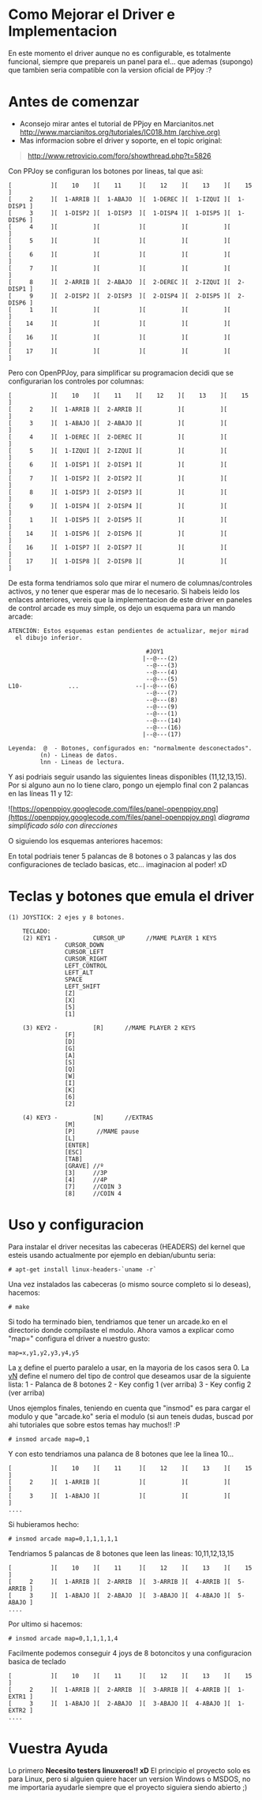# Como Mejorar el Driver e Implementacion #

En este momento el driver aunque no es configurable, es totalmente funcional, siempre que prepareis un panel para el... que ademas (supongo) que tambien seria compatible con la version oficial de PPjoy :?

# Antes de comenzar #

  * Aconsejo mirar antes el tutorial de PPjoy en Marcianitos.net
[http://www.marcianitos.org/tutoriales/IC018.htm (archive.org)](http://web.archive.org/web/20070203140435/http://www.marcianitos.org/tutoriales/IC018.htm)
  * Mas informacion sobre el driver y soporte, en el topic original:
> http://www.retrovicio.com/foro/showthread.php?t=5826

Con PPJoy se configuran los botones por lineas, tal que asi:

```
[           ][    10    ][    11     ][    12    ][    13    ][    15    ]
[     2     ][  1-ARRIB ][  1-ABAJO  ][  1-DEREC ][  1-IZQUI ][  1-DISP1 ]
[     3     ][  1-DISP2 ][  1-DISP3  ][  1-DISP4 ][  1-DISP5 ][  1-DISP6 ]
[     4     ][          ][           ][          ][          ][          ]
[     5     ][          ][           ][          ][          ][          ]
[     6     ][          ][           ][          ][          ][          ]
[     7     ][          ][           ][          ][          ][          ]
[     8     ][  2-ARRIB ][  2-ABAJO  ][  2-DEREC ][  2-IZQUI ][  2-DISP1 ]
[     9     ][  2-DISP2 ][  2-DISP3  ][  2-DISP4 ][  2-DISP5 ][  2-DISP6 ]
[     1     ][          ][           ][          ][          ][          ]
[    14     ][          ][           ][          ][          ][          ]
[    16     ][          ][           ][          ][          ][          ]
[    17     ][          ][           ][          ][          ][          ]
```

Pero con OpenPPJoy, para simplificar su programacion decidi que se configurarian los controles por columnas:

```
[           ][    10    ][    11    ][    12    ][    13    ][    15    ]
[     2     ][  1-ARRIB ][  2-ARRIB ][          ][          ][          ]
[     3     ][  1-ABAJO ][  2-ABAJO ][          ][          ][          ]
[     4     ][  1-DEREC ][  2-DEREC ][          ][          ][          ]
[     5     ][  1-IZQUI ][  2-IZQUI ][          ][          ][          ]
[     6     ][  1-DISP1 ][  2-DISP1 ][          ][          ][          ]
[     7     ][  1-DISP2 ][  2-DISP2 ][          ][          ][          ]
[     8     ][  1-DISP3 ][  2-DISP3 ][          ][          ][          ]
[     9     ][  1-DISP4 ][  2-DISP4 ][          ][          ][          ]
[     1     ][  1-DISP5 ][  2-DISP5 ][          ][          ][          ]
[    14     ][  1-DISP6 ][  2-DISP6 ][          ][          ][          ]
[    16     ][  1-DISP7 ][  2-DISP7 ][          ][          ][          ]
[    17     ][  1-DISP8 ][  2-DISP8 ][          ][          ][          ]
```


De esta forma tendriamos solo que mirar el numero de columnas/controles activos, y no tener que esperar mas de lo necesario. Si habeis leido los enlaces anteriores, vereis que la implementacion de este driver en paneles de control arcade es muy simple, os dejo un esquema para un mando arcade:

```
ATENCIÓN: Estos esquemas estan pendientes de actualizar, mejor mirad
  el dibujo inferior.

                                       #JOY1
                                      |--@---(2)
                                       --@---(3)
                                       --@---(4)
                                       --@---(5)
L10-             ...                --|--@---(6)
                                       --@---(7)
                                       --@---(8)
                                       --@---(9)
                                       --@---(1)
                                       --@---(14)
                                       --@---(16)
                                      |--@---(17)

Leyenda:  @  - Botones, configurados en: "normalmente desconectados".
		 (n) - Lineas de datos.
		 lnn - Lineas de lectura.
```


Y asi podriais seguir usando las siguientes lineas disponibles (11,12,13,15). Por si alguno aun no lo tiene claro, pongo un ejemplo final con 2 palancas en las líneas 11 y 12:

![https://openppjoy.googlecode.com/files/panel-openppjoy.png](https://openppjoy.googlecode.com/files/panel-openppjoy.png)
_diagrama simplificado sólo con direcciones_

O siguiendo los esquemas anteriores hacemos:


En total podriais tener 5 palancas de 8 botones o 3 palancas y las dos configuraciones de teclado basicas, etc... imaginacion al poder! xD

# Teclas y botones que emula el driver #

```
(1) JOYSTICK: 2 ejes y 8 botones.

    TECLADO:
	(2) KEY1 - 	        CURSOR_UP      //MAME PLAYER 1 KEYS
		 		CURSOR_DOWN
				CURSOR_LEFT
				CURSOR_RIGHT
				LEFT_CONTROL
				LEFT_ALT
				SPACE
				LEFT_SHIFT
				[Z]
				[X]
				[5]
				[1]

	(3)	KEY2 -	        [R]      //MAME PLAYER 2 KEYS
				[F]
				[D]
				[G]
				[A]
				[S]
				[Q]
				[W]
				[I]
				[K]
				[6]
				[2]

	(4)	KEY3 -	        [N]      //EXTRAS
				[M]
				[P]      //MAME pause
				[L]
				[ENTER]
				[ESC]
				[TAB]
				[GRAVE] //º
				[3]     //3P
				[4]     //4P
				[7]     //COIN 3
				[8]     //COIN 4
```

# Uso y configuracion #

Para instalar el driver necesitas las cabeceras (HEADERS) del kernel que esteis usando actualmente por ejemplo en debian/ubuntu seria:

```
# apt-get install linux-headers-`uname -r`
```

Una vez instalados las cabeceras (o mismo source completo si lo deseas), hacemos:

```
# make
```

Si todo ha terminado bien, tendriamos que tener un arcade.ko en el directorio donde compilaste el modulo. Ahora vamos a explicar como "map=" configura el driver a nuestro gusto:

```
map=x,y1,y2,y3,y4,y5
```

La [x](x.md) define el puerto paralelo a usar, en la mayoria de los casos sera 0.
La [yN](yN.md) define el numero del tipo de control que deseamos usar de la siguiente
lista:
1 - Palanca de 8 botones
2 - Key config 1 (ver arriba)
3 - Key config 2 (ver arriba)

Unos ejemplos finales, teniendo en cuenta que "insmod" es para cargar el modulo y que "arcade.ko" seria el modulo (si aun teneis dudas, buscad por ahi tutoriales que sobre estos temas hay muchos!! :P

```
# insmod arcade map=0,1
```

Y con esto tendriamos una palanca de 8 botones que lee la linea 10...

```
[           ][    10    ][    11     ][    12    ][    13    ][    15    ]
[     2     ][  1-ARRIB ][           ][          ][          ][          ]
[     3     ][  1-ABAJO ][           ][          ][          ][          ]
....
```

Si hubieramos hecho:

```
# insmod arcade map=0,1,1,1,1,1
```

Tendriamos 5 palancas de 8 botones que leen las lineas: 10,11,12,13,15

```
[           ][    10    ][    11     ][    12    ][    13    ][    15    ]
[     2     ][  1-ARRIB ][  2-ARRIB  ][  3-ARRIB ][  4-ARRIB ][  5-ARRIB ]
[     3     ][  1-ABAJO ][  2-ABAJO  ][  3-ABAJO ][  4-ABAJO ][  5-ABAJO ]
....
```

Por ultimo si hacemos:

```
# insmod arcade map=0,1,1,1,1,4
```

Facilmente podemos conseguir 4 joys de 8 botoncitos y una configuracion basica de teclado

```
[           ][    10    ][    11     ][    12    ][    13    ][    15    ]
[     2     ][  1-ARRIB ][  2-ARRIB  ][  3-ARRIB ][  4-ARRIB ][  1-EXTR1 ]
[     3     ][  1-ABAJO ][  2-ABAJO  ][  3-ABAJO ][  4-ABAJO ][  1-EXTR2 ]
....
```

# Vuestra Ayuda #

Lo primero **Necesito testers linuxeros!! xD**
El principio el proyecto solo es para Linux, pero si alguien quiere hacer un version Windows o MSDOS, no me importaria ayudarle siempre que el proyecto siguiera siendo abierto ;)